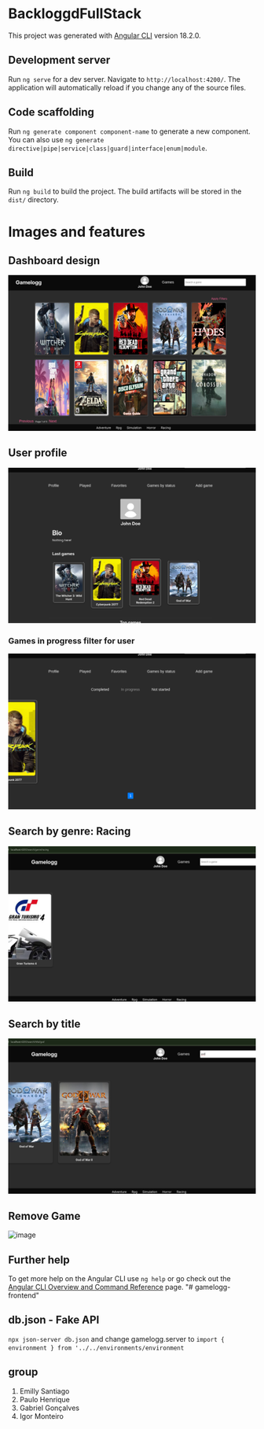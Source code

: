 # BackloggdFullStack

This project was generated with [Angular CLI](https://github.com/angular/angular-cli) version 18.2.0.

## Development server

Run `ng serve` for a dev server. Navigate to `http://localhost:4200/`. The application will automatically reload if you change any of the source files.

## Code scaffolding

Run `ng generate component component-name` to generate a new component. You can also use `ng generate directive|pipe|service|class|guard|interface|enum|module`.

## Build

Run `ng build` to build the project. The build artifacts will be stored in the `dist/` directory.

# Images and features

## Dashboard design
![Dashboard][image]

## User profile
![Dashboard][image2]

### Games in progress filter for user
![Dashboard][image3]

## Search by genre: Racing
![Dashboard][image4]

## Search by title
![Dashboard][image5]

## Remove Game
![image](https://github.com/user-attachments/assets/e09d4456-2580-4d11-a693-31be83fbdc87)


[image]: public/images/image.png
[image2]: public/images/image-2.png
[image3]: public/images/image-3.png
[image4]: public/images/image-4.png
[image5]: public/images/image-5.png

## Further help

To get more help on the Angular CLI use `ng help` or go check out the [Angular CLI Overview and Command Reference](https://angular.dev/tools/cli) page.
"# gamelogg-frontend" 

## db.json - Fake API

`npx json-server db.json` and change gamelogg.server to ```import { environment } from '../../environments/environment```

## group
<ol>
    <li>Emilly Santiago</li>
    <li>Paulo Henrique</li>
    <li>Gabriel Gonçalves</li>
    <li>Igor Monteiro</li>
</ol>
